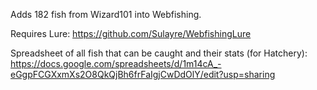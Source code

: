 Adds 182 fish from Wizard101 into Webfishing.

Requires Lure: https://github.com/Sulayre/WebfishingLure



Spreadsheet of all fish that can be caught and their stats (for Hatchery): https://docs.google.com/spreadsheets/d/1m14cA_-eGgpFCGXxmXs2O8QkQjBh6frFaIgjCwDdOlY/edit?usp=sharing
